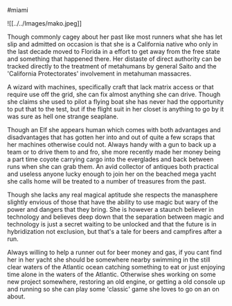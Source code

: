 #miami 

![[../../Images/mako.jpeg]]

Though commonly cagey about her past like most runners what she has let slip and admitted on occasion is that she is a California native who only in the last decade moved to Florida in a effort to get away from the free state and something that happened there. Her distaste of direct authority can be tracked directly to the treatment of metahumans by general Saito and the 'California Protectorates' involvement in metahuman massacres. 

A wizard with machines, specifically craft that lack matrix access or that require use off the grid, she can fix almost anything she can drive. Though she claims she used to pilot a flying boat she has never had the opportunity to put that to the test, but if the flight suit in her closet is anything to go by it was sure as hell one strange seaplane. 

Though an Elf she appears human which comes with both advantages and disadvantages that has gotten her into and out of quite a few scraps that her machines otherwise could not. Always handy with a gun to back up a team or to drive them to and fro, she more recently made her money being a part time coyote carrying cargo into the everglades and back between runs when she can grab them. An avid collector of antiques both practical and useless anyone lucky enough to join her on the beached mega yacht she calls home will be treated to a number of treasures from the past. 

Though she lacks any real magical aptitude she respects the manasphere slightly envious of those that have the ability to use magic but wary of the power and dangers that they bring. She is however a staunch believer in technology and believes deep down that the separation between magic and technology is just a secret waiting to be unlocked and that the future is in hybridization not exclusion, but that's a tale for beers and campfires after a run.

Always willing to help a runner out for beer money and gas, if you cant find her in her yacht she should be somewhere nearby swimming in the still clear waters of the Atlantic ocean catching something to eat or just enjoying time alone in the waters of the Atlantic. Otherwise shes working on some new project somewhere, restoring an old engine, or getting a old console up and running so she can play some 'classic' game she loves to go on an on about.